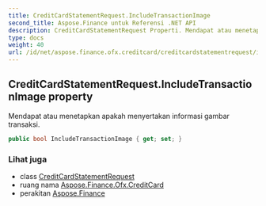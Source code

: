 ```yaml
---
title: CreditCardStatementRequest.IncludeTransactionImage
second_title: Aspose.Finance untuk Referensi .NET API
description: CreditCardStatementRequest Properti. Mendapat atau menetapkan apakah menyertakan informasi gambar transaksi.
type: docs
weight: 40
url: /id/net/aspose.finance.ofx.creditcard/creditcardstatementrequest/includetransactionimage/
---
```

## CreditCardStatementRequest.IncludeTransactionImage property

Mendapat atau menetapkan apakah menyertakan informasi gambar transaksi.

```csharp
public bool IncludeTransactionImage { get; set; }
```

### Lihat juga

* class [CreditCardStatementRequest](../)
* ruang nama [Aspose.Finance.Ofx.CreditCard](../../creditcardstatementrequest/)
* perakitan [Aspose.Finance](../../../)


